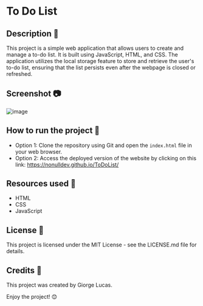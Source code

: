 # To Do List

## Description 📝

This project is a simple web application that allows users to create and manage a to-do list. It is built using JavaScript, HTML, and CSS. The application utilizes the local storage feature to store and retrieve the user's to-do list, ensuring that the list persists even after the webpage is closed or refreshed.

## Screenshot 📷

![image](https://github.com/NoNullDev/ToDoList/assets/97764442/e61bf9ba-0b2a-4d5b-9863-5630073c11b4)

## How to run the project 🚀

- Option 1: Clone the repository using Git and open the `index.html` file in your web browser.
- Option 2: Access the deployed version of the website by clicking on this link: <https://nonulldev.github.io/ToDoList/>

## Resources used 🔧

- HTML
- CSS
- JavaScript

## License 📜

This project is licensed under the MIT License - see the LICENSE.md file for details.

## Credits 🙌

This project was created by Giorge Lucas.

Enjoy the project! 😊
